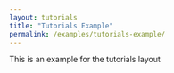 ```yaml
---
layout: tutorials
title: "Tutorials Example"
permalink: /examples/tutorials-example/
---
```

This is an example for the tutorials layout